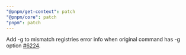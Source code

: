 ```yaml
---
"@pnpm/get-context": patch
"@pnpm/core": patch
"pnpm": patch
---
```


Add -g to mismatch registries error info when original command has -g option [#6224](https://github.com/pnpm/pnpm/issues/6224).
